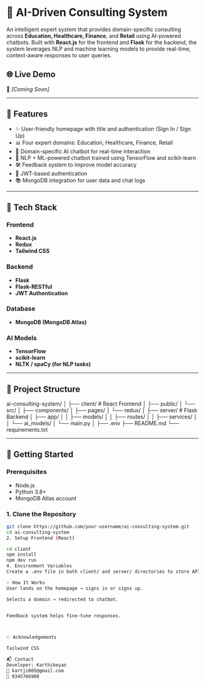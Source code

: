 # 🧠 AI-Driven Consulting System

An intelligent expert system that provides domain-specific consulting across **Education, Healthcare, Finance**, and **Retail** using AI-powered chatbots. Built with **React.js** for the frontend and **Flask** for the backend, the system leverages NLP and machine learning models to provide real-time, context-aware responses to user queries.

## 🌐 Live Demo
🚀 *[Coming Soon]*

---

## 📌 Features

- ✨ User-friendly homepage with title and authentication (Sign In / Sign Up)
- 📊 Four expert domains: Education, Healthcare, Finance, Retail
- 💬 Domain-specific AI chatbot for real-time interaction
- 🧠 NLP + ML-powered chatbot trained using TensorFlow and scikit-learn
- 🛠️ Feedback system to improve model accuracy
- 🔐 JWT-based authentication
- 📚 MongoDB integration for user data and chat logs

---

## 🧱 Tech Stack

### Frontend
- **React.js**
- **Redux**
- **Tailwind CSS**

### Backend
- **Flask**
- **Flask-RESTful**
- **JWT Authentication**

### Database
- **MongoDB (MongoDB Atlas)**

### AI Models
- **TensorFlow**
- **scikit-learn**
- **NLTK / spaCy (for NLP tasks)**

---

## 📁 Project Structure

ai-consulting-system/ │ ├── client/ # React Frontend │ ├── public/ │ └── src/ │ ├── components/ │ ├── pages/ │ └── redux/ │ ├── server/ # Flask Backend │ ├── app/ │ │ ├── models/ │ │ ├── routes/ │ │ ├── services/ │ │ └── ai_models/ │ └── main.py │ ├── .env ├── README.md └── requirements.txt



---

## 🚀 Getting Started

### Prerequisites

- Node.js
- Python 3.8+
- MongoDB Atlas account

### 1. Clone the Repository

```bash
git clone https://github.com/your-username/ai-consulting-system.git
cd ai-consulting-system
2. Setup Frontend (React)

cd client
npm install
npm dev run 
4. Environment Variables
Create a .env file in both client/ and server/ directories to store API URLs, JWT secrets, DB connection strings, etc.

💡 How It Works
User lands on the homepage → signs in or signs up.

Selects a domain → redirected to chatbot.


Feedback system helps fine-tune responses.



✨ Acknowledgements

Tailwind CSS

📬 Contact
Developer: Karthikeyan
📧 kartji005@gmail.com
📱 9345766900
